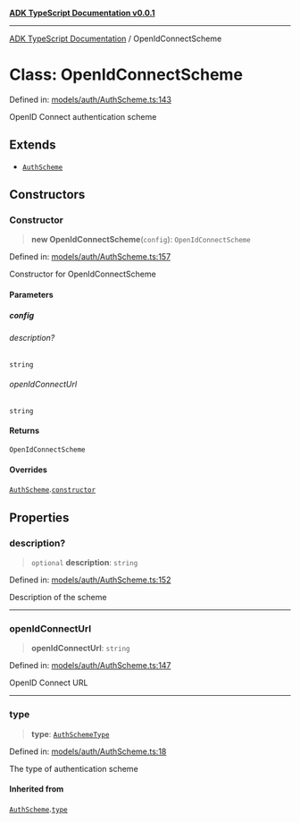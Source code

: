 [**ADK TypeScript Documentation v0.0.1**](../README.md)

***

[ADK TypeScript Documentation](../globals.md) / OpenIdConnectScheme

# Class: OpenIdConnectScheme

Defined in: [models/auth/AuthScheme.ts:143](https://github.com/pontus-devoteam/adk-typescript/blob/0f66151c645c59f98bf29f75515acbeb98026e1f/src/models/auth/AuthScheme.ts#L143)

OpenID Connect authentication scheme

## Extends

- [`AuthScheme`](AuthScheme.md)

## Constructors

### Constructor

> **new OpenIdConnectScheme**(`config`): `OpenIdConnectScheme`

Defined in: [models/auth/AuthScheme.ts:157](https://github.com/pontus-devoteam/adk-typescript/blob/0f66151c645c59f98bf29f75515acbeb98026e1f/src/models/auth/AuthScheme.ts#L157)

Constructor for OpenIdConnectScheme

#### Parameters

##### config

###### description?

`string`

###### openIdConnectUrl

`string`

#### Returns

`OpenIdConnectScheme`

#### Overrides

[`AuthScheme`](AuthScheme.md).[`constructor`](AuthScheme.md#constructor)

## Properties

### description?

> `optional` **description**: `string`

Defined in: [models/auth/AuthScheme.ts:152](https://github.com/pontus-devoteam/adk-typescript/blob/0f66151c645c59f98bf29f75515acbeb98026e1f/src/models/auth/AuthScheme.ts#L152)

Description of the scheme

***

### openIdConnectUrl

> **openIdConnectUrl**: `string`

Defined in: [models/auth/AuthScheme.ts:147](https://github.com/pontus-devoteam/adk-typescript/blob/0f66151c645c59f98bf29f75515acbeb98026e1f/src/models/auth/AuthScheme.ts#L147)

OpenID Connect URL

***

### type

> **type**: [`AuthSchemeType`](../enumerations/AuthSchemeType.md)

Defined in: [models/auth/AuthScheme.ts:18](https://github.com/pontus-devoteam/adk-typescript/blob/0f66151c645c59f98bf29f75515acbeb98026e1f/src/models/auth/AuthScheme.ts#L18)

The type of authentication scheme

#### Inherited from

[`AuthScheme`](AuthScheme.md).[`type`](AuthScheme.md#type)
